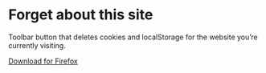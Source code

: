 # Forget about this site

Toolbar button that deletes cookies and localStorage for the website you’re currently visiting.

[Download for Firefox](https://addons.mozilla.org/addon/forget-about-this-site/)
